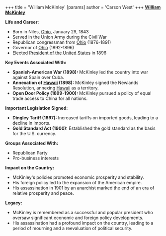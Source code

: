 +++
 title = 'William McKinley'
[params]
	author = 'Carson West'
+++
**[William McKinley](./../william-mckinley/)**

**Life and Career:**

* Born in Niles, [Ohio](./../ohio/), January 29, 1843
* Served in the Union Army during the Civil War
* Republican congressman from [Ohio](./../ohio/) (1876-1891)
* Governor of [Ohio](./../ohio/) (1892-1896)
* Elected [President of the United States](./../president-of-the-united-states/) in 1896

**Key Events Associated With:**

* **Spanish-American War (1898):** McKinley led the country into war against Spain over Cuba.
* **Annexation of [Hawaii](./../hawaii/) (1898):** McKinley signed the Newlands Resolution, annexing [Hawaii](./../hawaii/) as a territory.
* **Open Door Policy (1899-1900):** McKinley pursued a policy of equal trade access to China for all nations.

**Important Legislation Signed:**

* **Dingley Tariff (1897):** Increased tariffs on imported goods, leading to a decline in imports.
* **Gold Standard Act (1900):** Established the gold standard as the basis for the U.S. currency.

**Groups Associated With:**

* Republican Party
* Pro-business interests

**Impact on the Country:**

* McKinley's policies promoted economic prosperity and stability.
* His foreign policy led to the expansion of the American empire.
* His assassination in 1901 by an anarchist marked the end of an era of relative prosperity and peace.

**Legacy:**

* McKinley is remembered as a successful and popular president who oversaw significant economic and foreign policy developments.
* His assassination had a profound impact on the country, leading to a period of mourning and a reevaluation of political security.